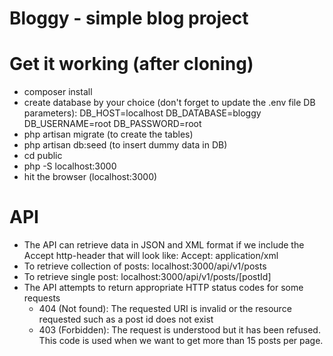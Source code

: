 # Bloggy - simple blog project

# Get it working (after cloning)
- composer install
- create database by your choice (don't forget to update the .env file DB parameters):
    DB_HOST=localhost
    DB_DATABASE=bloggy
    DB_USERNAME=root
    DB_PASSWORD=root
- php artisan migrate (to create the tables)
- php artisan db:seed (to insert dummy data in DB)
- cd public
- php -S localhost:3000
- hit the browser (localhost:3000)

# API
- The API can retrieve data in JSON and XML format if we include the Accept http-header that will look like:
  Accept: application/xml
- To retrieve collection of posts: localhost:3000/api/v1/posts
- To retrieve single post: localhost:3000/api/v1/posts/[postId]
- The API attempts to return appropriate HTTP status codes for some requests
    - 404 (Not found): The requested URI is invalid or the resource requested such as a post id does not exist
    - 403 (Forbidden): The request is understood but it has been refused. This code is used when we want to get more than 15 posts per page.
